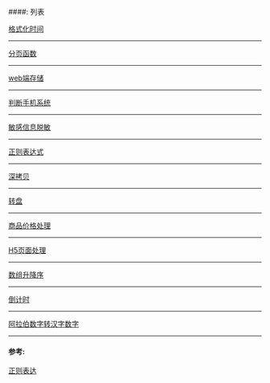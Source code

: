 ####: 列表

[格式化时间](https://github.com/zhanghenvom/utils/blob/master/formatTime.js)
- - -
[分页函数](https://github.com/zhanghenvom/utils/blob/master/paging.js)
- - -
[web端存储](https://github.com/zhanghenvom/utils/blob/master/auth.js)
- - -
[判断手机系统](https://github.com/zhanghenvom/utils/blob/master/iosOrAndroid.js)
- - -
[敏感信息脱敏](https://github.com/zhanghenvom/utils/blob/master/desensitization.js)
- - -
[正则表达式](https://github.com/zhanghenvom/utils/blob/master/RegExp.js)
- - -
[深拷贝](https://github.com/zhanghenvom/utils/blob/master/deepCopy.js)
- - -
[转盘](https://github.com/zhanghenvom/utils/blob/master/Rotate.js)
- - -
[商品价格处理](https://github.com/zhanghenvom/utils/blob/master/toStr.js)
- - -
[H5页面处理](https://github.com/zhanghenvom/utils/blob/master/auto-size.js)
- - -
[数组升降序](https://github.com/zhanghenvom/utils/blob/master/arrSort.js)
- - -
[倒计时](https://github.com/zhanghenvom/utils/blob/master/updateEndTime.js)
- - -
[阿拉伯数字转汉字数字](https://github.com/zhanghenvom/utils/blob/master/toChinesNum.js)
- - -


#### 参考:
[正则表达](https://any86.github.io/any-rule/)

